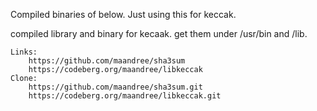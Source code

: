 Compiled binaries of below. Just using this for keccak.

compiled library and binary for kecaak. get them under /usr/bin and /lib.
```text
Links:
	https://github.com/maandree/sha3sum
	https://codeberg.org/maandree/libkeccak
Clone:
	https://github.com/maandree/sha3sum.git
	https://codeberg.org/maandree/libkeccak.git
```
